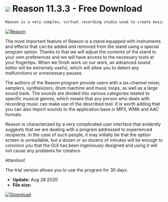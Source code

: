 # ![](https://cdn.softexe.net/static/icon/2/reason-8511.png) Reason 11.3.3 - Free Download

```sh
Reason is a very complex, virtual recording studio used to create music on a computer. It has all the tools (instruments, effects, modules) that are necessary to record, compose and mix various sounds.
```
[![Reason](https://gallery.dpcdn.pl/imgc/Tools/63861/g_-_420x350_1.5_-_x20151127181542_0.jpg)](https://softexe.net/win/multimedia/audio-sound/reason:hepp.html)

The most important feature of Reason is a stand equipped with instruments and effects that can be added and removed from the stand using a special program option. Thanks to that we will adjust the contents of the stand to your own preferences and we will have access to the necessary tools at your fingertips. When we finish work on our work, an advanced sound editor will be extremely useful, which will allow you to detect any malfunctions or unnecessary pauses.
 
 The authors of the Reason program provide users with a six-channel mixer, samplers, synthesizers, drum machine and music loops, as well as a large sound bank. The sounds are divided into various categories related to specific musical genres, which means that any person who deals with recording music can make use of the described tool. It is worth adding that you can also import sounds to the application base in MP3, WMA and AAC formats.
 
 Reason is characterized by a very complicated user interface that evidently suggests that we are dealing with a program addressed to experienced recipients. In the case of such people, it may initially be that the option screen is unreadable, but a dozen or so dozens of minutes will be enough to convince you that the GUI has been ingeniously designed and using it will not cause any problems for creators.
 
 Attention!
 
 The trial version allows you to use the program for 30 days.


- **Update:** Aug 28 2020
- **File size:** 

[![Download](https://cdn.softexe.net/static/img/download.png)](https://softexe.net/win/multimedia/audio-sound/reason:hepp.html)

